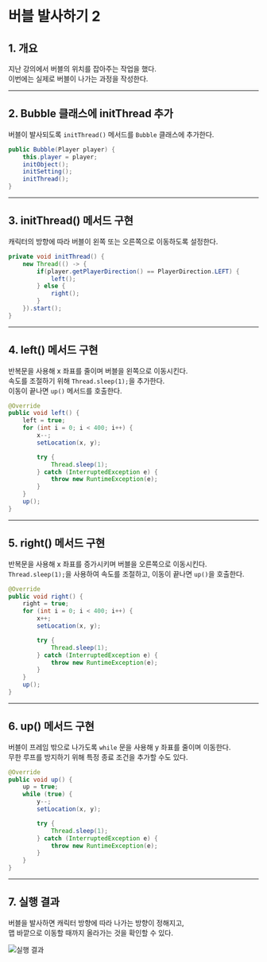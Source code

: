 # 버블 발사하기 2

## 1. 개요
지난 강의에서 버블의 위치를 잡아주는 작업을 했다.  
이번에는 실제로 버블이 나가는 과정을 작성한다.

---

## 2. Bubble 클래스에 initThread 추가
버블이 발사되도록 `initThread()` 메서드를 `Bubble` 클래스에 추가한다.

```java
public Bubble(Player player) {
    this.player = player;
    initObject();
    initSetting();
    initThread();
}
```

---

## 3. initThread() 메서드 구현
캐릭터의 방향에 따라 버블이 왼쪽 또는 오른쪽으로 이동하도록 설정한다.

```java
private void initThread() {
    new Thread(() -> {
        if(player.getPlayerDirection() == PlayerDirection.LEFT) {
            left();
        } else {
            right();
        }
    }).start();
}
```

---

## 4. left() 메서드 구현
반복문을 사용해 x 좌표를 줄이며 버블을 왼쪽으로 이동시킨다.  
속도를 조절하기 위해 `Thread.sleep(1);`을 추가한다.  
이동이 끝나면 `up()` 메서드를 호출한다.

```java
@Override
public void left() {
    left = true;
    for (int i = 0; i < 400; i++) {
        x--;
        setLocation(x, y);

        try {
            Thread.sleep(1);
        } catch (InterruptedException e) {
            throw new RuntimeException(e);
        }
    }
    up();
}
```

---

## 5. right() 메서드 구현
반복문을 사용해 x 좌표를 증가시키며 버블을 오른쪽으로 이동시킨다.  
`Thread.sleep(1);`을 사용하여 속도를 조절하고, 이동이 끝나면 `up()`을 호출한다.

```java
@Override
public void right() {
    right = true;
    for (int i = 0; i < 400; i++) {
        x++;
        setLocation(x, y);

        try {
            Thread.sleep(1);
        } catch (InterruptedException e) {
            throw new RuntimeException(e);
        }
    }
    up();
}
```

---

## 6. up() 메서드 구현
버블이 프레임 밖으로 나가도록 `while` 문을 사용해 y 좌표를 줄이며 이동한다.  
무한 루프를 방지하기 위해 특정 종료 조건을 추가할 수도 있다.

```java
@Override
public void up() {
    up = true;
    while (true) {
        y--;
        setLocation(x, y);

        try {
            Thread.sleep(1);
        } catch (InterruptedException e) {
            throw new RuntimeException(e);
        }
    }
}
```

---

## 7. 실행 결과
버블을 발사하면 캐릭터 방향에 따라 나가는 방향이 정해지고,  
맵 바깥으로 이동할 때까지 올라가는 것을 확인할 수 있다.

![실행 결과](image.png)
